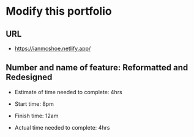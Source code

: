 # Modify this portfolio

## URL

- https://ianmcshoe.netlify.app/




## Number and name of feature: Reformatted and Redesigned

- Estimate of time needed to complete: 4hrs

- Start time: 8pm

- Finish time: 12am

- Actual time needed to complete: 4hrs
